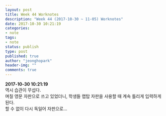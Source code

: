```yaml
---
layout: post
title: Week 44 Worknotes
description: "Week 44 (2017-10-30 ~ 11-05) Worknotes"
date: 2017-10-30 10:21:19
categories:
- note
tags:
- note
status: publish
type: post
published: true
author: "jeonghopark"
header-img: ""
comments: true
---             
```

**2017-10-30 10:21:19**          
역시 습관이 무섭다.             
며칠 영문 자판으로 쓰고 있었더니, 학생들 랩탑 자판을 사용할 때 계속 틀리게 입력하게 된다.            
할 수 없이 다시 독일어 자판으로...                  




